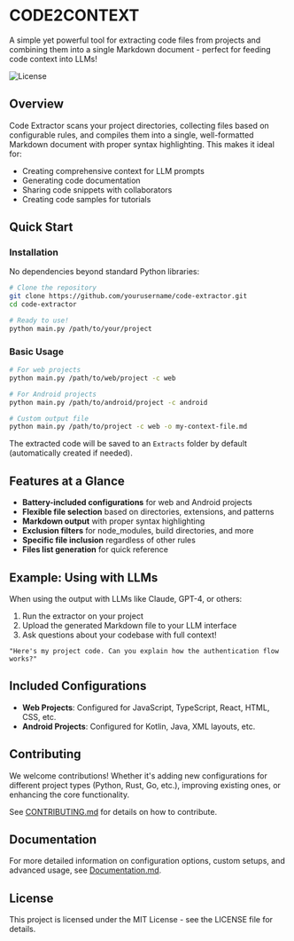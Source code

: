 # CODE2CONTEXT

A simple yet powerful tool for extracting code files from projects and combining them into a single Markdown document - perfect for feeding code context into LLMs!

![License](https://img.shields.io/badge/license-MIT-blue.svg)

## Overview

Code Extractor scans your project directories, collecting files based on configurable rules, and compiles them into a single, well-formatted Markdown document with proper syntax highlighting. This makes it ideal for:

- Creating comprehensive context for LLM prompts
- Generating code documentation
- Sharing code snippets with collaborators
- Creating code samples for tutorials

## Quick Start

### Installation

No dependencies beyond standard Python libraries:

```bash
# Clone the repository
git clone https://github.com/yourusername/code-extractor.git
cd code-extractor

# Ready to use!
python main.py /path/to/your/project
```

### Basic Usage

```bash
# For web projects
python main.py /path/to/web/project -c web

# For Android projects
python main.py /path/to/android/project -c android

# Custom output file
python main.py /path/to/project -c web -o my-context-file.md
```

The extracted code will be saved to an `Extracts` folder by default (automatically created if needed).

## Features at a Glance

- **Battery-included configurations** for web and Android projects
- **Flexible file selection** based on directories, extensions, and patterns
- **Markdown output** with proper syntax highlighting
- **Exclusion filters** for node_modules, build directories, and more
- **Specific file inclusion** regardless of other rules
- **Files list generation** for quick reference

## Example: Using with LLMs

When using the output with LLMs like Claude, GPT-4, or others:

1. Run the extractor on your project
2. Upload the generated Markdown file to your LLM interface
3. Ask questions about your codebase with full context!

```
"Here's my project code. Can you explain how the authentication flow works?"
```

## Included Configurations

- **Web Projects**: Configured for JavaScript, TypeScript, React, HTML, CSS, etc.
- **Android Projects**: Configured for Kotlin, Java, XML layouts, etc.

## Contributing

We welcome contributions! Whether it's adding new configurations for different project types (Python, Rust, Go, etc.), improving existing ones, or enhancing the core functionality.

See [CONTRIBUTING.md](CONTRIBUTING.md) for details on how to contribute.

## Documentation

For more detailed information on configuration options, custom setups, and advanced usage, see [Documentation.md](Documentation.md).

## License

This project is licensed under the MIT License - see the LICENSE file for details.
